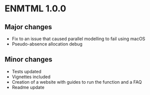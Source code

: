 # ENMTML 1.0.0

## Major changes

- Fix to an issue that caused parallel modelling to fail using macOS  
- Pseudo-absence allocation debug  


## Minor changes

- Tests updated  
- Vignettes included  
- Creation of a website with guides to run the function and a FAQ  
- Readme update  

